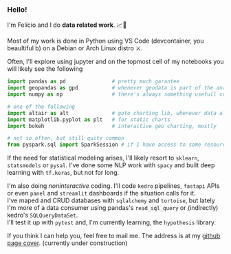 ### Hello!
I'm Felício and I do **data related work**. :chart_with_upwards_trend::microscope:

Most of my work is done in Python using VS Code (devcontainer, you beaultiful b) on a Debian or Arch Linux distro :crossed_swords:.

Often, I'll explore using jupyter and on the topmost cell of my notebooks you will likely see the following
```python
import pandas as pd               # pretty much garantee
import geopandas as gpd           # whenever geodata is part of the analysis 
import numpy as np                # there's always something usefull comming from np

# one of the following
import altair as alt              # goto charting lib, whenever data allows me
import matplotlib.pyplot as plt   # for static charts
import bokeh                      # interactive geo charting, mostly

# not so often, but still quite common
from pyspark.sql import SparkSession # if I have access to some resources (and It's needed)
```
If the need for statistical modeling arises, I'll likely resort to `sklearn`, `statsmodels` or `pysal`. I've done some NLP work with `spacy` and built deep learning with `tf.keras`, but not for long.

I'm also doing *noninteractive* coding. I'll code `kedro` pipelines, `fastapi` APIs or even `panel` and `streamlit` dashboards if the situation calls for it.<br>
I've maped and CRUD databases with `sqlalchemy` and `tortoise`, but lately I'm more of a data consumer using pandas's `read_sql_query` or (indirectly) kedro's `SQLQueryDataSet`.<br>
I'll test it up with `pytest` and, I'm currently learning, the `hypothesis` library.

If you think I can help you, feel free to mail me. The address is at my [github page cover](https://feliciov.github.io). (currently under construction)

